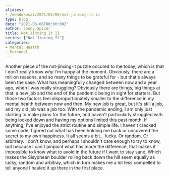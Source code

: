 ```yaml
---
aliases:
- /mendokusai/2021/03/06/not-jinxing-it-ii
type: blog
date: "2021-03-06T00:00:00Z"
author: Jonny Spicer
title: Not Jinxing It II
series: ["Not Jinxing It"]
categories:
- Mental Health
- Personal
---
```

Another piece of the not-jinxing-it puzzle occured to me today, which is that I don't really know *why* I'm happy at the moment. Obviously, there are a million reasons, and so many
things to be grateful for - but that's always been the case. What has meaningfully changed between now and a year ago, when I was really struggling? Obviously there are things, big
things at that: a new job and the end of the pandemic being in sight for starters. But those two factors feel disproportionately smaller to the difference in my mental health
between now and then. My new job is great, but it's still a job, and my old job was a job too. With the pandemic ending, I am only just starting to make plans for the future, and
haven't particularly struggled with being locked down and having my options limited this past month. If anything, I've enjoyed the strict routine and simple life. I haven't
cracked some code, figured out what has been holding me back or uncovered the secret to my own happiness. It all seems a bit... lucky. Or random. Or arbitrary. I don't know, and
perhaps I shouldn't care enough to try to know, but because I can't pinpoint what has made the difference, that makes it impossible to know what to avoid in the future if I want to
stay sane. Which makes the Sisyphean boulder rolling back down the hill seem equally as lucky, random and arbitray, which in turn makes me a lot less compelled to tell anyone I hauled
it up there in the first place.
